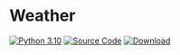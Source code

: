 # Weather
[![Python 3.10](https://img.shields.io/badge/python-3.10%20-%23323330.svg?&style=for-the-badge&logo=python&logoColor=white&color=1a1a1a&labelColor=000)](https://www.python.org/downloads/release/python-3100/)
[![Source Code](https://img.shields.io/badge/source%20code%20-%23323330.svg?&style=for-the-badge&logo=buddy&logoColor=white&color=000)](https://github.com/notflask/weather)
[![Download](https://img.shields.io/badge/download%20-%23323330.svg?&style=for-the-badge&logo=DocuSign&logoColor=white&color=000)](https://github.com/notflask/weather/releases/tag/v0.0.1)
